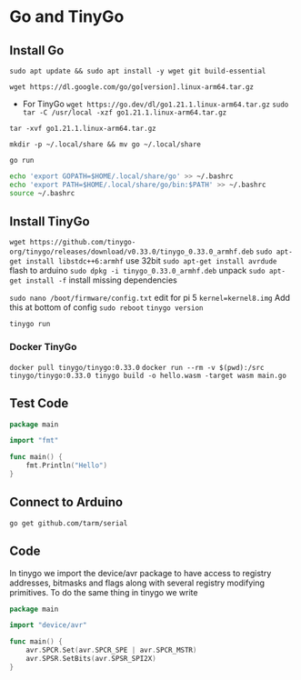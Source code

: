 # Go and TinyGo

## Install Go

`sudo apt update && sudo apt install -y wget git build-essential`

`wget https://dl.google.com/go/go[version].linux-arm64.tar.gz`

- For TinyGo
  `wget https://go.dev/dl/go1.21.1.linux-arm64.tar.gz`
  `sudo tar -C /usr/local -xzf go1.21.1.linux-arm64.tar.gz`

`tar -xvf go1.21.1.linux-arm64.tar.gz`

`mkdir -p ~/.local/share && mv go ~/.local/share`

`go run`

```sh
echo 'export GOPATH=$HOME/.local/share/go' >> ~/.bashrc
echo 'export PATH=$HOME/.local/share/go/bin:$PATH' >> ~/.bashrc
source ~/.bashrc
```

## Install TinyGo

`wget https://github.com/tinygo-org/tinygo/releases/download/v0.33.0/tinygo_0.33.0_armhf.deb`
`sudo apt-get install libstdc++6:armhf` use 32bit
`sudo apt-get install avrdude` flash to arduino
`sudo dpkg -i tinygo_0.33.0_armhf.deb` unpack
`sudo apt-get install -f` install missing dependencies

`sudo nano /boot/firmware/config.txt` edit for pi 5
`kernel=kernel8.img` Add this at bottom of config
`sudo reboot`
`tinygo version`

`tinygo run`

### Docker TinyGo

`docker pull tinygo/tinygo:0.33.0`
`docker run --rm -v $(pwd):/src tinygo/tinygo:0.33.0 tinygo build -o hello.wasm -target wasm main.go`

## Test Code

```go
package main

import "fmt"

func main() {
    fmt.Println("Hello")
}
```

## Connect to Arduino

`go get github.com/tarm/serial`

## Code

In tinygo we import the device/avr package to have access to registry addresses, bitmasks and flags along with several registry modifying primitives. To do the same thing in tinygo we write

```go
package main

import "device/avr"

func main() {
    avr.SPCR.Set(avr.SPCR_SPE | avr.SPCR_MSTR)
    avr.SPSR.SetBits(avr.SPSR_SPI2X)
}
```
